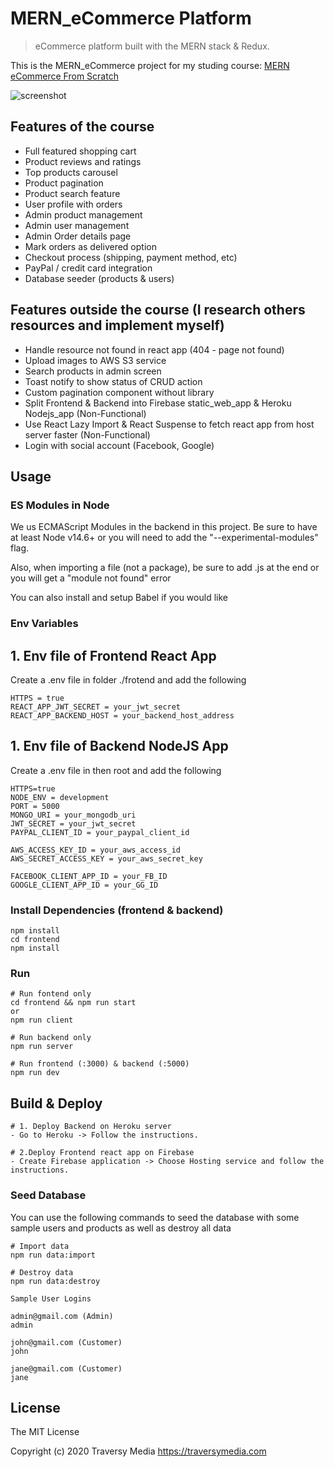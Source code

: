 # MERN_eCommerce Platform

> eCommerce platform built with the MERN stack & Redux.

This is the MERN_eCommerce project for my studing course: [MERN eCommerce From Scratch](https://www.udemy.com/course/mern-ecommerce)

![screenshot](https://github.com/bradtraversy/proshop_mern/blob/master/uploads/Screen%20Shot%202020-09-29%20at%205.50.52%20PM.png)

## Features of the course

- Full featured shopping cart
- Product reviews and ratings
- Top products carousel
- Product pagination
- Product search feature
- User profile with orders
- Admin product management
- Admin user management
- Admin Order details page
- Mark orders as delivered option
- Checkout process (shipping, payment method, etc)
- PayPal / credit card integration
- Database seeder (products & users)

## Features outside the course (I research others resources and implement myself)

- Handle resource not found in react app (404 - page not found)
- Upload images to AWS S3 service
- Search products in admin screen
- Toast notify to show status of CRUD action
- Custom pagination component without library
- Split Frontend & Backend into Firebase static_web_app & Heroku Nodejs_app (Non-Functional)
- Use React Lazy Import & React Suspense to fetch react app from host server faster (Non-Functional)
- Login with social account (Facebook, Google)

## Usage

### ES Modules in Node

We us ECMAScript Modules in the backend in this project. Be sure to have at least Node v14.6+ or you will need to add the "--experimental-modules" flag.

Also, when importing a file (not a package), be sure to add .js at the end or you will get a "module not found" error

You can also install and setup Babel if you would like

### Env Variables

## 1. Env file of Frontend React App

Create a .env file in folder ./frotend and add the following

```
HTTPS = true
REACT_APP_JWT_SECRET = your_jwt_secret
REACT_APP_BACKEND_HOST = your_backend_host_address
```

## 1. Env file of Backend NodeJS App

Create a .env file in then root and add the following

```
HTTPS=true
NODE_ENV = development
PORT = 5000
MONGO_URI = your_mongodb_uri
JWT_SECRET = your_jwt_secret
PAYPAL_CLIENT_ID = your_paypal_client_id

AWS_ACCESS_KEY_ID = your_aws_access_id
AWS_SECRET_ACCESS_KEY = your_aws_secret_key

FACEBOOK_CLIENT_APP_ID = your_FB_ID
GOOGLE_CLIENT_APP_ID = your_GG_ID
```

### Install Dependencies (frontend & backend)

```
npm install
cd frontend
npm install
```

### Run

```
# Run fontend only
cd frontend && npm run start
or
npm run client

# Run backend only
npm run server

# Run frontend (:3000) & backend (:5000)
npm run dev

```

## Build & Deploy

```
# 1. Deploy Backend on Heroku server
- Go to Heroku -> Follow the instructions.

# 2.Deploy Frontend react app on Firebase
- Create Firebase application -> Choose Hosting service and follow the instructions.
```

### Seed Database

You can use the following commands to seed the database with some sample users and products as well as destroy all data

```
# Import data
npm run data:import

# Destroy data
npm run data:destroy
```

```
Sample User Logins

admin@gmail.com (Admin)
admin

john@gmail.com (Customer)
john

jane@gmail.com (Customer)
jane
```

## License

The MIT License

Copyright (c) 2020 Traversy Media https://traversymedia.com
